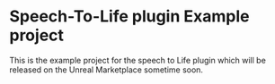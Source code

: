 # Speech-To-Life plugin Example project
This is the example project for the speech to Life plugin which will be released on the Unreal Marketplace sometime soon.